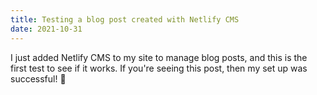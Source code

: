 ```yaml
---
title: Testing a blog post created with Netlify CMS
date: 2021-10-31
---
```

I just added Netlify CMS to my site to manage blog posts, and this is the first test to see if it works. If you're seeing this post, then my set up was successful! 🎉
